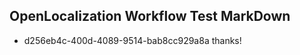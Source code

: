 ## OpenLocalization Workflow Test MarkDown
* d256eb4c-400d-4089-9514-bab8cc929a8a thanks!

<!--HONumber=Jan17_HO1-->


